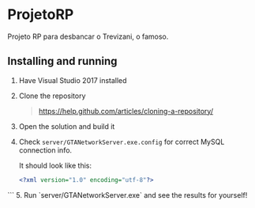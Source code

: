 # ProjetoRP
Projeto RP para desbancar o Trevizani, o famoso.

## Installing and running

1. Have Visual Studio 2017 installed

2. Clone the repository

   > https://help.github.com/articles/cloning-a-repository/

3. Open the solution and build it

4. Check `server/GTANetworkServer.exe.config` for correct MySQL connection info.

   It should look like this:
   ```xml
   <?xml version="1.0" encoding="utf-8"?>
<configuration>
  <configSections>
    <!-- For more information on Entity Framework configuration, visit http://go.microsoft.com/fwlink/?LinkID=237468 -->
    <section name="entityFramework" type="System.Data.Entity.Internal.ConfigFile.EntityFrameworkSection, EntityFramework, Version=6.0.0.0, Culture=neutral, PublicKeyToken=b77a5c561934e089" requirePermission="false" />
  </configSections>
    <connectionStrings>
      <add name="GameDb" providerName="MySql.Data.MySqlClient"
          connectionString="Server=YOUR_HOST;Database=YOUR_DB_NAME;Uid=USER_NAME;Pwd=USER_PASSWORD;"/>
    </connectionStrings>
    <entityFramework>
      <defaultConnectionFactory type="System.Data.Entity.Infrastructure.SqlConnectionFactory, EntityFramework"/>
      <providers>
        <provider invariantName="MySql.Data.MySqlClient"
            type="MySql.Data.MySqlClient.MySqlProviderServices, MySql.Data.Entity.EF6"/>
        <provider invariantName="System.Data.SqlClient"
            type="System.Data.Entity.SqlServer.SqlProviderServices, EntityFramework.SqlServer"/>
      </providers>
    </entityFramework>
  </configuration>
  ```
5. Run `server/GTANetworkServer.exe` and see the results for yourself!
